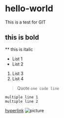 # hello-world
This is a test for GIT

## this is bold
** this is italic

- List 1
- List 2
1. List 3
2. List 4

> Quote
`one code line`
```
multiple line 1
multiple line 2
```

[hyperlink](www.baidu.com)
![picture](http://fanyi.baidu.com/)

